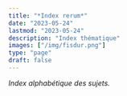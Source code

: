 ```yaml
---
title: "*Index rerum*"
date: "2023-05-24"
lastmod: "2023-05-24"
description: "Index thématique"
images: ["/img/fisdur.png"]
type: "page"
draft: false
---
```


*Index alphabétique des sujets.*

